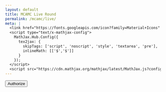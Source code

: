 ```yaml
---
layout: default
title: MCAMC Live Round
permalink: /mcamc/live/
meta: | 
  <link href="https://fonts.googleapis.com/icon?family=Material+Icons" rel="stylesheet">
  <script type="text/x-mathjax-config">
    MathJax.Hub.Config({
      tex2jax: {
        skipTags: ['script', 'noscript', 'style', 'textarea', 'pre'],
        inlineMath: [['$','$']]
      }
    });
  </script>
  <script src="https://cdn.mathjax.org/mathjax/latest/MathJax.js?config=TeX-AMS-MML_HTMLorMML" type="text/javascript"></script>
---
```

<button id="authorize_button" style="display: inline;">Authorize</button>
<button id="signout_button" style="display: none;">Sign Out</button>
<div class="cwrapper">
<div id="live-table" class="mcamc-table" style="float: left"></div>
<div style="width: 2px"></div>
<div id="live-table2" class="mcamc-table" style="float: left"></div>
<div style="width: 2px"></div>
<div id="live-table3" class="mcamc-table" style="float: left"></div>

<script type="text/javascript">
      // Client ID and API key from the Developer Console
      var CLIENT_ID = '59368639887-aovrnh1v37ceo7fk3jlu93tkjociueb9.apps.googleusercontent.com';
      var API_KEY = 'AIzaSyAPAx4gDVIjvOCrid7f4lWv2N36EPZBG3U';

      // Array of API discovery doc URLs for APIs used by the quickstart
      var DISCOVERY_DOCS = ["https://sheets.googleapis.com/$discovery/rest?version=v4"];

      // Authorization scopes required by the API; multiple scopes can be
      // included, separated by spaces.
      var SCOPES = "https://www.googleapis.com/auth/spreadsheets.readonly";

      var authorizeButton = document.getElementById('authorize_button');
      var signoutButton = document.getElementById('signout_button');

      /**
       *  On load, called to load the auth2 library and API client library.
       */
      function handleClientLoad() {
        gapi.load('client:auth2', initClient);
      }

      /**
       *  Initializes the API client library and sets up sign-in state
       *  listeners.
       */
      function initClient() {
        gapi.client.init({
          apiKey: API_KEY,
          clientId: CLIENT_ID,
          discoveryDocs: DISCOVERY_DOCS,
          scope: SCOPES
        }).then(function () {
          // Listen for sign-in state changes.
          gapi.auth2.getAuthInstance().isSignedIn.listen(updateSigninStatus);

          // Handle the initial sign-in state.
          updateSigninStatus(gapi.auth2.getAuthInstance().isSignedIn.get());
          authorizeButton.onclick = handleAuthClick;
          signoutButton.onclick = handleSignoutClick;
        }, function(error) {
          appendPre(JSON.stringify(error, null, 2));
        });
      }

      /**
       *  Called when the signed in status changes, to update the UI
       *  appropriately. After a sign-in, the API is called.
       */
      function updateSigninStatus(isSignedIn) {
        if (isSignedIn) {
          authorizeButton.style.display = 'none';
          signoutButton.style.display = 'none';
          listMajors();
        } else {
          authorizeButton.style.display = 'block';
          signoutButton.style.display = 'none';
        }
      }

      /**
       *  Sign in the user upon button click.
       */
      function handleAuthClick(event) {
        gapi.auth2.getAuthInstance().signIn();
      }

      /**
       *  Sign out the user upon button click.
       */
      function handleSignoutClick(event) {
        gapi.auth2.getAuthInstance().signOut();
      }

      /**
       * Append a pre element to the body containing the given message
       * as its text node. Used to display the results of the API call.
       *
       * @param {string} message Text to be placed in pre element.
       */
      function appendPre(message) {
        var pre = document.getElementById('content');
        var textContent = document.createTextNode(message + '\n');
        pre.appendChild(textContent);
      }

      function analyzeRow(row) {
      	var rowData = {};
      	sum = row.slice(2, row.length).reduce((a, b) => parseInt(a) + parseInt(b));
      	rowData.score = sum % 1000;
      	rowData.setsComplete = Math.floor(sum / 1000);
      	rowData.teamName = row[1];
      	rowData.teamNumber = row[0];
      	return rowData
      }

      

      var scores = [];

      function listMajors() {
        gapi.client.sheets.spreadsheets.values.get({
          spreadsheetId: '17oX1WsQa5oSJfoEinkW8ZTIwkPDkF5mQI_s3LevkeLc',
          range: 'Data!2:36',
        }).then(function(response) {
          var range = response.result;
          if (range.values.length > 0) {
            for (i = 0; i < range.values.length; i++) {
              var row = range.values[i];
              // Print columns A and E, which correspond to indices 0 and 4.
              rowData = analyzeRow(row);
              scores[i] = [];
              scores[i][0] = rowData.teamNumber;
              scores[i][1] = rowData.teamName;
              scores[i][2] = rowData.score;
              scores[i][3] = rowData.setsComplete;
            }
          }
        }, function(response) {
          
        });

        
        scores.sort(function(a,b) {
           return b[2] - a[2]
        });

       var html = "<table><tbody><tr><td>#</td><td>Name         </td><td>Score</td><td>Sets</td></tr>";
       
       var split = Math.round((scores.length/3));
    
       for (var i = 0; i < split; i++) {
        html+="<tr>";
        html+="<td>"+scores[i][0]+"</td>";
        html+="<td>"+scores[i][1]+""+"</td>";
        html+="<td style=\"text-align:right\">"+scores[i][2]+"</td>";
        html+="<td>"+scores[i][3]+"/8"+"</td>";
        html+="</tr>";
       }
        html+="</tbody></table>";

       var html2 = "<table><tbody><tr><td>#</td><td>Name         </td><td>Score</td><td>Sets</td></tr>";
    
       for (var i = split; i < (split*2); i++) {
        html2+="<tr>";
        html2+="<td style=\"border-left: solid 1px black\">"+scores[i][0]+"</td>";
        html2+="<td>"+scores[i][1]+""+"</td>";
        html2+="<td style=\"text-align:right\">"+scores[i][2]+"</td>";
        html2+="<td>"+scores[i][3]+"/8"+"</td>";
        html2+="</tr>";
       }
        html2+="</tbody></table>";
        
       var html3 = "<table><tbody><tr><td>#</td><td>Name         </td><td>Score</td><td>Sets</td></tr>";
    
       for (var i = split*2; i < scores.length; i++) {
        html3+="<tr>";
        html3+="<td style=\"border-left: solid 1px black\">"+scores[i][0]+"</td>";
        html3+="<td>"+scores[i][1]+""+"</td>";
        html3+="<td style=\"text-align:right\">"+scores[i][2]+"</td>";
        html3+="<td>"+scores[i][3]+"/8"+"</td>";
        html3+="</tr>";
       }
        html3+="</tbody></table>";

        document.getElementById("live-table").innerHTML = html;
        document.getElementById("live-table2").innerHTML = html2;
        document.getElementById("live-table3").innerHTML = html3;
        setTimeout(listMajors, 5000);
      }
</script>
</div>

<script async defer src="https://apis.google.com/js/api.js"
      onload="this.onload=function(){};handleClientLoad()"
      onreadystatechange="if (this.readyState === 'complete') this.onload()">
</script>


